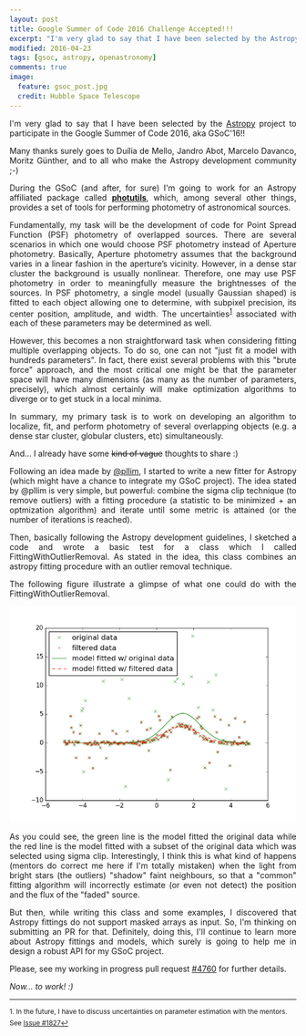 ```yaml
---
layout: post
title: Google Summer of Code 2016 Challenge Accepted!!!
excerpt: "I'm very glad to say that I have been selected by the Astropy project..."
modified: 2016-04-23
tags: [gsoc, astropy, openastronomy]
comments: true
image:
  feature: gsoc_post.jpg
  credit: Hubble Space Telescope
---
```

<p style='text-align: justify;'>
I'm very glad to say that I have been selected by the <a href="http://www.astropy.org/">Astropy</a> project to participate in the Google Summer of Code 2016, aka GSoC'16!!
</p>

<p style='text-align: justify;'>
Many thanks surely goes to Duília de Mello, Jandro Abot, Marcelo Davanco, Moritz Günther, and to all who make the Astropy development community ;-)
</p>

<p style='text-align: justify;'>
During the GSoC (and after, for sure) I'm going to work for an Astropy affiliated package called <a href="https://github.com/astropy/photutils"><b>photutils</b></a>, which, among several other things, provides a set of tools for performing photometry of astronomical sources.
</p>

<p style='text-align: justify;'>
Fundamentally, my task will be the development of code for Point Spread Function (PSF) photometry of overlapped sources. There are several scenarios in which one would choose PSF photometry instead of Aperture photometry. Basically, Aperture photometry assumes that the background varies in a linear fashion in the aperture’s vicinity. However, in a dense star cluster the background is usually nonlinear. Therefore, one may use PSF photometry in order to meaningfully measure the brightnesses of the sources. In PSF photometry, a single model (usually Gaussian shaped) is fitted to each object allowing one to determine, with subpixel precision, its center position, amplitude, and width. The uncertainties<sup><a href="#fn1" id="ref1">1</a></sup> associated with each of these parameters may be determined as well.</p>


<p style='text-align: justify;'>
However, this becomes a non straightforward task when considering fitting multiple overlapping objects. To do so, one can not "just fit a model with hundreds parameters". In fact, there exist several problems with this "brute force" approach, and the most critical one might be that the parameter space will have many dimensions (as many as the number of parameters, precisely), which almost certainly will make optimization algorithms to diverge or to get stuck in a local minima.
</p>

<p style='text-align: justify;'>
In summary, my primary task is to work on developing an algorithm to localize, fit, and perform photometry of several overlapping objects (e.g. a dense star cluster, globular clusters, etc) simultaneously.
</p>

<p style='text-align: justify;'>
And... I already have some <font style="text-decoration:line-through;">kind of vague</font> thoughts to share :)
</p>

<p style='text-align: justify;'>
Following an idea made by <a href="https://github.com/astropy/astropy/issues/4698">@pllim</a>, I started to write a new fitter for Astropy (which might have a chance to integrate my GSoC project). The idea stated by @pllim is very simple, but powerful: combine the sigma clip technique (to remove outliers) with a fitting procedure (a statistic to be minimized + an optmization algorithm) and iterate until some metric is attained (or the number of iterations is reached).
</p>

<p style='text-align: justify;'>
Then, basically following the Astropy development guidelines, I sketched a code and wrote a basic test for a class which I called FittingWithOutlierRemoval. As stated in the idea, this class combines an astropy fitting procedure with an outlier removal technique.
</p>

<p style='text-align: justify;'>
The following figure illustrate a glimpse of what one could do with the FittingWithOutlierRemoval.
</p>

<center>
  <img src="../images/week_one/1d.png" alt="1D fitting">
</center>

<p style='text-align: justify;'>
As you could see, the green line is the model fitted the original data while the red line is the model fitted with a subset of the original data which was selected using sigma clip. Interestingly, I think this is what kind of happens (mentors do correct me here if I'm totally mistaken) when the light from bright stars (the outliers) "shadow" faint neighbours, so that a "common" fitting algorithm will incorrectly estimate (or even not detect) the position and the flux of the "faded" source.
</p>

<p style='text-align: justify;'>
But then, while writing this class and some examples, I discovered that Astropy fittings do not support masked arrays as input. So, I'm thinking on submitting an PR for that. Definitely, doing this, I'll continue to learn more about Astropy fittings and models, which surely is going to help me in design a robust API for my GSoC project.
</p>

<p style='text-align: justify;'>
Please, see my working in progress pull request <a href="https://github.com/astropy/astropy/pull/4760">#4760</a> for further details.
</p>

<p style='text-align: justify;'>
<i>Now... to work! :)</i>
</p>

<hr>
<sup id="fn1">1. In the future, I have to discuss uncertainties on parameter estimation with the mentors. See <a href="https://github.com/astropy/astropy/issues/1827">Issue #1827</a><a href="#ref1" title="Jump back to footnote 1 in the text.">↩</a></sup>

